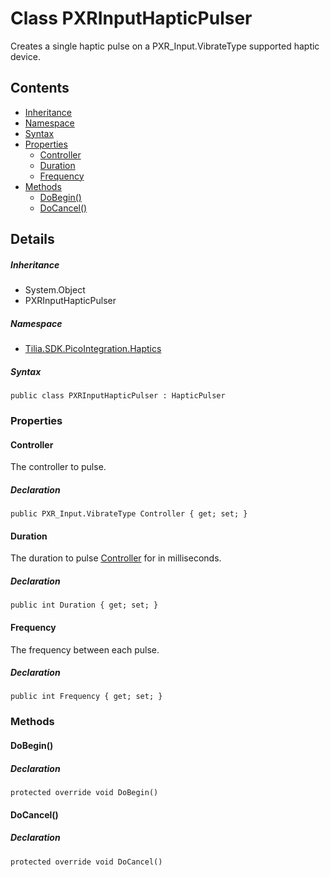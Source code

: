 # Class PXRInputHapticPulser

Creates a single haptic pulse on a PXR\_Input.VibrateType supported haptic device.

## Contents

* [Inheritance]
* [Namespace]
* [Syntax]
* [Properties]
  * [Controller]
  * [Duration]
  * [Frequency]
* [Methods]
  * [DoBegin()]
  * [DoCancel()]

## Details

##### Inheritance

* System.Object
* PXRInputHapticPulser

##### Namespace

* [Tilia.SDK.PicoIntegration.Haptics]

##### Syntax

```
public class PXRInputHapticPulser : HapticPulser
```

### Properties

#### Controller

The controller to pulse.

##### Declaration

```
public PXR_Input.VibrateType Controller { get; set; }
```

#### Duration

The duration to pulse [Controller] for in milliseconds.

##### Declaration

```
public int Duration { get; set; }
```

#### Frequency

The frequency between each pulse.

##### Declaration

```
public int Frequency { get; set; }
```

### Methods

#### DoBegin()

##### Declaration

```
protected override void DoBegin()
```

#### DoCancel()

##### Declaration

```
protected override void DoCancel()
```

[Tilia.SDK.PicoIntegration.Haptics]: README.md
[Controller]: PXRInputHapticPulser.md#Controller
[Inheritance]: #Inheritance
[Namespace]: #Namespace
[Syntax]: #Syntax
[Properties]: #Properties
[Controller]: #Controller
[Duration]: #Duration
[Frequency]: #Frequency
[Methods]: #Methods
[DoBegin()]: #DoBegin
[DoCancel()]: #DoCancel
